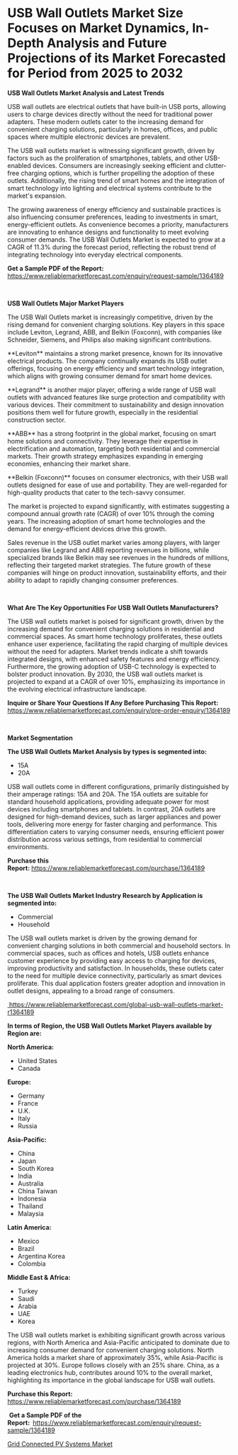 <p><h1>USB Wall Outlets Market Size Focuses on Market Dynamics, In-Depth Analysis and Future Projections of its Market Forecasted for Period from 2025 to 2032</h1></p><p><strong>USB Wall Outlets Market Analysis and Latest Trends</strong></p>
<p><p>USB wall outlets are electrical outlets that have built-in USB ports, allowing users to charge devices directly without the need for traditional power adapters. These modern outlets cater to the increasing demand for convenient charging solutions, particularly in homes, offices, and public spaces where multiple electronic devices are prevalent.</p><p>The USB wall outlets market is witnessing significant growth, driven by factors such as the proliferation of smartphones, tablets, and other USB-enabled devices. Consumers are increasingly seeking efficient and clutter-free charging options, which is further propelling the adoption of these outlets. Additionally, the rising trend of smart homes and the integration of smart technology into lighting and electrical systems contribute to the market's expansion.</p><p>The growing awareness of energy efficiency and sustainable practices is also influencing consumer preferences, leading to investments in smart, energy-efficient outlets. As convenience becomes a priority, manufacturers are innovating to enhance designs and functionality to meet evolving consumer demands. The USB Wall Outlets Market is expected to grow at a CAGR of 11.3% during the forecast period, reflecting the robust trend of integrating technology into everyday electrical components.</p></p>
<p><strong>Get a Sample PDF of the Report:&nbsp;</strong> <a href="https://www.reliablemarketforecast.com/enquiry/request-sample/1364189?utm_campaign=2397&utm_medium=2&utm_source=Github&utm_content=ia&utm_term=07042025&utm_id=usb-wall-outlets">https://www.reliablemarketforecast.com/enquiry/request-sample/1364189</a></p>
<p>&nbsp;</p>
<p><strong>USB Wall Outlets Major Market Players</strong></p>
<p><p>The USB Wall Outlets market is increasingly competitive, driven by the rising demand for convenient charging solutions. Key players in this space include Leviton, Legrand, ABB, and Belkin (Foxconn), with companies like Schneider, Siemens, and Philips also making significant contributions.</p><p>**Leviton** maintains a strong market presence, known for its innovative electrical products. The company continually expands its USB outlet offerings, focusing on energy efficiency and smart technology integration, which aligns with growing consumer demand for smart home devices. </p><p>**Legrand** is another major player, offering a wide range of USB wall outlets with advanced features like surge protection and compatibility with various devices. Their commitment to sustainability and design innovation positions them well for future growth, especially in the residential construction sector.</p><p>**ABB** has a strong footprint in the global market, focusing on smart home solutions and connectivity. They leverage their expertise in electrification and automation, targeting both residential and commercial markets. Their growth strategy emphasizes expanding in emerging economies, enhancing their market share.</p><p>**Belkin (Foxconn)** focuses on consumer electronics, with their USB wall outlets designed for ease of use and portability. They are well-regarded for high-quality products that cater to the tech-savvy consumer.</p><p>The market is projected to expand significantly, with estimates suggesting a compound annual growth rate (CAGR) of over 10% through the coming years. The increasing adoption of smart home technologies and the demand for energy-efficient devices drive this growth.</p><p>Sales revenue in the USB outlet market varies among players, with larger companies like Legrand and ABB reporting revenues in billions, while specialized brands like Belkin may see revenues in the hundreds of millions, reflecting their targeted market strategies. The future growth of these companies will hinge on product innovation, sustainability efforts, and their ability to adapt to rapidly changing consumer preferences.</p></p>
<p>&nbsp;</p>
<p><strong>What Are The Key Opportunities For USB Wall Outlets Manufacturers?</strong></p>
<p><p>The USB wall outlets market is poised for significant growth, driven by the increasing demand for convenient charging solutions in residential and commercial spaces. As smart home technology proliferates, these outlets enhance user experience, facilitating the rapid charging of multiple devices without the need for adapters. Market trends indicate a shift towards integrated designs, with enhanced safety features and energy efficiency. Furthermore, the growing adoption of USB-C technology is expected to bolster product innovation. By 2030, the USB wall outlets market is projected to expand at a CAGR of over 10%, emphasizing its importance in the evolving electrical infrastructure landscape.</p></p>
<p><strong>Inquire or Share Your Questions If Any Before Purchasing This Report:</strong> <a href="https://www.reliablemarketforecast.com/enquiry/pre-order-enquiry/1364189?utm_campaign=2397&utm_medium=2&utm_source=Github&utm_content=ia&utm_term=07042025&utm_id=usb-wall-outlets">https://www.reliablemarketforecast.com/enquiry/pre-order-enquiry/1364189</a></p>
<p>&nbsp;</p>
<p><strong>Market Segmentation</strong></p>
<p><strong>The USB Wall Outlets Market Analysis by types is segmented into:</strong></p>
<p><ul><li>15A</li><li>20A</li></ul></p>
<p><p>USB wall outlets come in different configurations, primarily distinguished by their amperage ratings: 15A and 20A. The 15A outlets are suitable for standard household applications, providing adequate power for most devices including smartphones and tablets. In contrast, 20A outlets are designed for high-demand devices, such as larger appliances and power tools, delivering more energy for faster charging and performance. This differentiation caters to varying consumer needs, ensuring efficient power distribution across various settings, from residential to commercial environments.</p></p>
<p><strong>Purchase this Report:&nbsp;</strong><a href="https://www.reliablemarketforecast.com/purchase/1364189?utm_campaign=2397&utm_medium=2&utm_source=Github&utm_content=ia&utm_term=07042025&utm_id=usb-wall-outlets">https://www.reliablemarketforecast.com/purchase/1364189</a></p>
<p>&nbsp;</p>
<p><strong>The USB Wall Outlets Market Industry Research by Application is segmented into:</strong></p>
<p><ul><li>Commercial</li><li>Household</li></ul></p>
<p><p>The USB wall outlets market is driven by the growing demand for convenient charging solutions in both commercial and household sectors. In commercial spaces, such as offices and hotels, USB outlets enhance customer experience by providing easy access to charging for devices, improving productivity and satisfaction. In households, these outlets cater to the need for multiple device connectivity, particularly as smart devices proliferate. This dual application fosters greater adoption and innovation in outlet designs, appealing to a broad range of consumers.</p></p>
<p><a href="https://www.reliablemarketforecast.com/global-usb-wall-outlets-market-r1364189?utm_campaign=2397&utm_medium=2&utm_source=Github&utm_content=ia&utm_term=07042025&utm_id=usb-wall-outlets">&nbsp;https://www.reliablemarketforecast.com/global-usb-wall-outlets-market-r1364189</a></p>
<p><strong>In terms of Region, the USB Wall Outlets Market Players available by Region are:</strong></p>
<p>
    <p> <strong> North America: </strong>
        <ul>
            <li>United States</li>
            <li>Canada</li>
        </ul>
        </p> 
    <p> <strong> Europe: </strong>
        <ul>
            <li>Germany</li>
            <li>France</li>
            <li>U.K.</li>
            <li>Italy</li>
            <li>Russia</li>
        </ul>
        </p> 
    <p> <strong> Asia-Pacific: </strong>
        <ul>
            <li>China</li>
            <li>Japan</li>
            <li>South Korea</li>
            <li>India</li>
            <li>Australia</li>
            <li>China Taiwan</li>
            <li>Indonesia</li>
            <li>Thailand</li>
            <li>Malaysia</li>
        </ul>
        </p> 
    <p> <strong> Latin America: </strong>
        <ul>
            <li>Mexico</li>
            <li>Brazil</li>
            <li>Argentina Korea</li>
            <li>Colombia</li>
        </ul>
        </p> 
    <p> <strong> Middle East & Africa: </strong>
        <ul>
            <li>Turkey</li>
            <li>Saudi</li>
            <li>Arabia</li>
            <li>UAE</li>
            <li>Korea</li>
        </ul>
    </p>
    </p>
<p><p>The USB wall outlets market is exhibiting significant growth across various regions, with North America and Asia-Pacific anticipated to dominate due to increasing consumer demand for convenient charging solutions. North America holds a market share of approximately 35%, while Asia-Pacific is projected at 30%. Europe follows closely with an 25% share. China, as a leading electronics hub, contributes around 10% to the overall market, highlighting its importance in the global landscape for USB wall outlets.</p></p>
<p><strong>Purchase this Report: </strong><a href="https://www.reliablemarketforecast.com/purchase/1364189?utm_campaign=2397&utm_medium=2&utm_source=Github&utm_content=ia&utm_term=07042025&utm_id=usb-wall-outlets">https://www.reliablemarketforecast.com/purchase/1364189</a></p>
<p>&nbsp;<strong>Get a Sample PDF of the Report:&nbsp;&nbsp;</strong><a href="https://www.reliablemarketforecast.com/enquiry/request-sample/1364189?utm_campaign=2397&utm_medium=2&utm_source=Github&utm_content=ia&utm_term=07042025&utm_id=usb-wall-outlets">https://www.reliablemarketforecast.com/enquiry/request-sample/1364189</a></p>
<p><strong></strong></p>
<p><p><a href="https://github.com/FahadAhmed223/Market-Research-Report-List-2/blob/main/grid-connected-pv-systems-market.md?utm_campaign=2397&utm_medium=2&utm_source=Github&utm_content=ia&utm_term=07042025&utm_id=usb-wall-outlets">Grid Connected PV Systems Market</a></p></p>